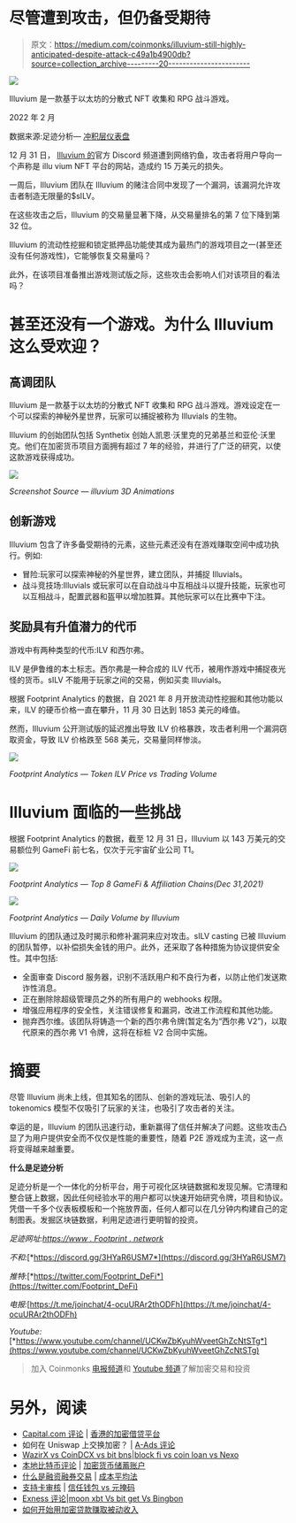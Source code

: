 # 尽管遭到攻击，但仍备受期待

> 原文：<https://medium.com/coinmonks/illuvium-still-highly-anticipated-despite-attack-c49a1b4900db?source=collection_archive---------20----------------------->

![](img/19cfcd0e808541dc8b230fa99d28d468.png)

Illuvium 是一款基于以太坊的分散式 NFT 收集和 RPG 战斗游戏。

2022 年 2 月

数据来源:足迹分析— [冲积层仪表盘](https://www.footprint.network/guest/dashboard/illuvium-dashboard-fp-37e058d8-6b97-4be0-a3e9-d2e697792f26?channel=u-QytebM#secret=84BA3EAE3D093030A4B7CFE6041A9879)

12 月 31 日， [Illuvium 的](https://www.footprint.network/guest/dashboard/illuvium-dashboard-fp-37e058d8-6b97-4be0-a3e9-d2e697792f26?channel=u-QytebM#secret=84BA3EAE3D093030A4B7CFE6041A9879)官方 Discord 频道遭到网络钓鱼，攻击者将用户导向一个声称是 illu vium NFT 平台的网站，造成约 15 万美元的损失。

一周后，Illuvium 团队在 Illuvium 的赌注合同中发现了一个漏洞，该漏洞允许攻击者制造无限量的$sILV。

在这些攻击之后，Illuvium 的交易量显著下降，从交易量排名的第 7 位下降到第 32 位。

Illuvium 的流动性挖掘和锁定抵押品功能使其成为最热门的游戏项目之一(甚至还没有任何游戏性)，它能够恢复交易量吗？

此外，在该项目准备推出游戏测试版之际，这些攻击会影响人们对该项目的看法吗？

# 甚至还没有一个游戏。为什么 Illuvium 这么受欢迎？

## 高调团队

Illuvium 是一款基于以太坊的分散式 NFT 收集和 RPG 战斗游戏。游戏设定在一个可以探索的神秘外星世界，玩家可以捕捉被称为 Illuvials 的生物。

Illuvium 的创始团队包括 Synthetix 创始人凯恩·沃里克的兄弟基兰和亚伦·沃里克。他们在加密货币项目方面拥有超过 7 年的经验，并进行了广泛的研究，以使这款游戏获得成功。

![](img/990eb0aafe47d04198161061703c4c92.png)

*Screenshot Source — illuvium 3D Animations*

## 创新游戏

Illuvium 包含了许多备受期待的元素，这些元素还没有在游戏赚取空间中成功执行。例如:

*   冒险:玩家可以探索神秘的外星世界，建立团队，并捕捉 Illuvials。
*   战斗竞技场:Illuvials 或玩家可以在自动战斗中互相战斗以提升技能，玩家也可以互相战斗，配置武器和盔甲以增加胜算。其他玩家可以在比赛中下注。

## 奖励具有升值潜力的代币

游戏中有两种类型的代币:ILV 和西尔弗。

ILV 是伊鲁维的本土标志。西尔弗是一种合成的 ILV 代币，被用作游戏中捕捉夜光怪的货币。sILV 不能用于玩家之间的交易，例如买卖 Illuvials。

根据 Footprint Analytics 的数据，自 2021 年 8 月开放流动性挖掘和其他功能以来，ILV 的硬币价格一直在攀升，11 月 30 日达到 1853 美元的峰值。

然而，Illuvium 公开测试版的延迟推出导致 ILV 价格暴跌，攻击者利用一个漏洞窃取资金，导致 ILV 价格跌至 568 美元，交易量同样惨淡。

![](img/ccd6b99880b3128b6bcba7ce6224be19.png)

*Footprint Analytics — Token ILV Price vs Trading Volume*

# Illuvium 面临的一些挑战

根据 Footprint Analytics 的数据，截至 12 月 31 日，Illuvium 以 143 万美元的交易额位列 GameFi 前七名，仅次于元宇宙矿业公司 T1。

![](img/f086ba84d73593798ac4aa47b28ffad1.png)

*Footprint Analytics — Top 8 GameFi & Affiliation Chains(Dec 31,2021)*

![](img/af85c29aa2b5e6895a300777c6a4474f.png)

*Footprint Analytics — Daily Volume by Illuvium*

Illuvium 的团队通过及时揭示和修补漏洞来应对攻击。sILV casting 已被 Illuvium 的团队暂停，以补偿损失金钱的用户。此外，还采取了各种措施为协议提供安全性。其中包括:

*   全面审查 Discord 服务器，识别不活跃用户和不良行为者，以防止他们发送欺诈性消息。
*   正在删除除超级管理员之外的所有用户的 webhooks 权限。
*   增强应用程序的安全性，关注错误修复和漏洞，改进工作流程和其他功能。
*   抛弃西尔维。该团队将铸造一个新的西尔弗令牌(暂定名为“西尔弗 V2”)，以取代原来的西尔弗 V1 令牌，这将在标桩 V2 合同中实施。

# 摘要

尽管 Illuvium 尚未上线，但其知名的团队、创新的游戏玩法、吸引人的 tokenomics 模型不仅吸引了玩家的关注，也吸引了攻击者的关注。

幸运的是，Illuvium 的团队迅速行动，重新赢得了信任并解决了问题。这些攻击凸显了为用户提供安全而不仅仅是性能的重要性，随着 P2E 游戏成为主流，这一点将变得越来越重要。

**什么是足迹分析**

足迹分析是一个一体化的分析平台，用于可视化区块链数据和发现见解。它清理和整合链上数据，因此任何经验水平的用户都可以快速开始研究令牌，项目和协议。凭借一千多个仪表板模板和一个拖放界面，任何人都可以在几分钟内构建自己的定制图表。发掘区块链数据，利用足迹进行更明智的投资。

*足迹网址:*[*https://www . Footprint . network*](https://www.footprint.network/)

*不和:*[*https://discord.gg/3HYaR6USM7*](https://discord.gg/3HYaR6USM7)

*推特:*[*https://twitter.com/Footprint_DeFi*](https://twitter.com/Footprint_DeFi)

*电报:*[https://t.me/joinchat/4-ocuURAr2thODFh](https://t.me/joinchat/4-ocuURAr2thODFh)

*Youtube:*[*https://www.youtube.com/channel/UCKwZbKyuhWveetGhZcNtSTg*](https://www.youtube.com/channel/UCKwZbKyuhWveetGhZcNtSTg)

> 加入 Coinmonks [电报频道](https://t.me/coincodecap)和 [Youtube 频道](https://www.youtube.com/c/coinmonks/videos)了解加密交易和投资

# 另外，阅读

*   [Capital.com 评论](https://coincodecap.com/capital-com-review) | [香港的加密借贷平台](https://coincodecap.com/crypto-lending-hong-kong)
*   如何在 Uniswap 上交换加密？ | [A-Ads 评论](https://coincodecap.com/a-ads-review)
*   [WazirX vs CoinDCX vs bit bns](/coinmonks/wazirx-vs-coindcx-vs-bitbns-149f4f19a2f1)|[block fi vs coin loan vs Nexo](/coinmonks/blockfi-vs-coinloan-vs-nexo-cb624635230d)
*   [本地比特币评论](/coinmonks/localbitcoins-review-6cc001c6ed56) | [加密货币储蓄账户](https://coincodecap.com/cryptocurrency-savings-accounts)
*   [什么是融资融券交易](https://coincodecap.com/margin-trading) | [成本平均法](https://coincodecap.com/dca)
*   [支持卡审核](https://coincodecap.com/uphold-card-review) | [信任钱包 vs 元掩码](https://coincodecap.com/trust-wallet-vs-metamask)
*   [Exness 评论](https://coincodecap.com/exness-review)|[moon xbt Vs bit get Vs Bingbon](https://coincodecap.com/bingbon-vs-bitget-vs-moonxbt)
*   [如何开始用加密贷款赚取被动收入](https://coincodecap.com/passive-income-crypto-lending)